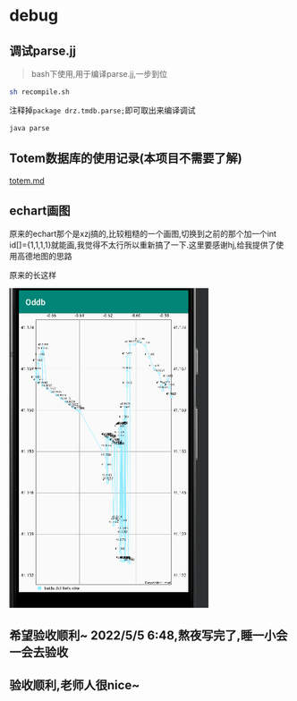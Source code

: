 # debug

## 调试parse.jj

> bash下使用,用于编译parse.jj,一步到位

```bash
sh recompile.sh
```

注释掉`package drz.tmdb.parse;`即可取出来编译调试

```bash
java parse
```

## Totem数据库的使用记录(本项目不需要了解)

[totem.md](totem.md)

## echart画图

原来的echart那个是xzj搞的,比较粗糙的一个画图,切换到之前的那个加一个int id[]={1,1,1,1}就能画,我觉得不太行所以重新搞了一下.这里要感谢hj,给我提供了使用高德地图的思路

原来的长这样

![3qwek](https://raw.githubusercontent.com/learner-lu/picbed/master/3qwek.png)

## 希望验收顺利~ 2022/5/5 6:48,熬夜写完了,睡一小会一会去验收

## 验收顺利,老师人很nice~
